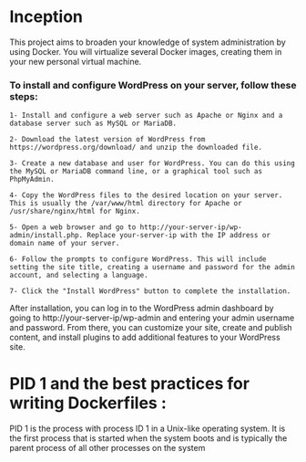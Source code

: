 # Inception
This project aims to broaden your knowledge of system administration by using Docker. You will virtualize several Docker images, creating them in your new personal virtual machine.

 ### To install and configure WordPress on your server, follow these steps:

    1- Install and configure a web server such as Apache or Nginx and a database server such as MySQL or MariaDB.

    2- Download the latest version of WordPress from https://wordpress.org/download/ and unzip the downloaded file.

    3- Create a new database and user for WordPress. You can do this using the MySQL or MariaDB command line, or a graphical tool such as PhpMyAdmin.

    4- Copy the WordPress files to the desired location on your server. This is usually the /var/www/html directory for Apache or /usr/share/nginx/html for Nginx.

    5- Open a web browser and go to http://your-server-ip/wp-admin/install.php. Replace your-server-ip with the IP address or domain name of your server.

    6- Follow the prompts to configure WordPress. This will include setting the site title, creating a username and password for the admin account, and selecting a language.

    7- Click the "Install WordPress" button to complete the installation.

After installation, you can log in to the WordPress admin dashboard by going to http://your-server-ip/wp-admin and entering your admin username and password. From there, you can customize your site, create and publish content, and install plugins to add additional features to your WordPress site.

#  PID 1 and the best practices for writing Dockerfiles : 
PID 1 is the process with process ID 1 in a Unix-like operating system. It is the first process that is started when the system boots and is typically the parent process of all other processes on the system

